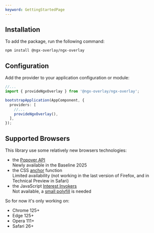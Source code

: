 ```yaml
---
keyword: GettingStartedPage
---
```


## Installation

To add the package, run the following command:

```bash
npm install @ngx-overlay/ngx-overlay
```

## Configuration

Add the provider to your application configuration or module:

```typescript
//...
import { provideNgxOverlay } from '@ngx-overlay/ngx-overlay';

bootstrapApplication(AppComponent, {
  providers: [
    //...
    provideNgxOverlay(),
  ],
});
```

## Supported Browsers

This library use some relatively new browsers technologies:

- the [Popover API](https://developer.mozilla.org/en-US/docs/Web/API/Popover_API)<br>Newly available in the Baseline 2025
- the CSS [anchor](https://developer.mozilla.org/en-US/docs/Web/CSS/anchor) function<br>Limited availability (not working in the last version of Firefox, and in Technical Preview in Safari)
- the JavaScript [Interest Invokers](https://open-ui.org/components/interest-invokers.explainer/)<br>Not available, a [small polyfill](https://www.npmjs.com/package/interestfor) is needed

So for now it's only working on:

- Chrome 125+
- Edge 125+
- Opera 111+
- Safari 26+
